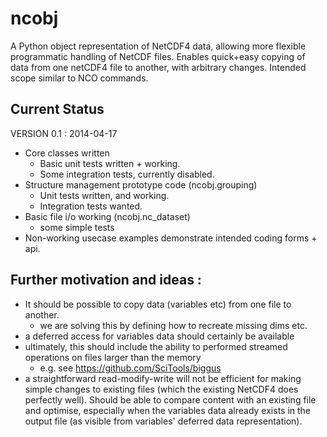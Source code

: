 ncobj
=====

A Python object representation of NetCDF4 data, allowing more flexible
programmatic handling of NetCDF files.
Enables quick+easy copying of data from one netCDF4 file to another, with
arbitrary changes.  Intended scope similar to NCO commands.

Current Status
--------------
VERSION 0.1 : 2014-04-17
 * Core classes written
   * Basic unit tests written + working.
   * Some integration tests, currently disabled.
 * Structure management prototype code (ncobj.grouping)
   * Unit tests written, and working.
   * Integration tests wanted.
 * Basic file i/o working (ncobj.nc_dataset)
   * some simple tests
 * Non-working usecase examples demonstrate intended coding forms + api.

Further motivation and ideas :
------------------------------
 * It should be possible to copy data (variables etc) from one file to another.
   * we are solving this by defining how to recreate missing dims etc.
 * a deferred access for variables data should certainly be available
 * ultimately, this should include the ability to performed streamed operations on files larger than the memory
   * e.g. see https://github.com/SciTools/biggus
 * a straightforward read-modify-write will not be efficient for making simple
changes to existing files (which the existing NetCDF4 does perfectly well).
Should be able to compare content with an existing file and optimise,
especially when the variables data already exists in the output file (as
visible from variables' deferred data representation).

